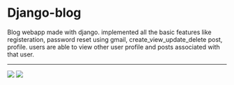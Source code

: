 # Django-blog
Blog webapp made with django. implemented all the basic features like registeration, password reset using gmail, create_view_update_delete post, profile. users are able to view other user profile and posts associated with that user.

---
<img src="https://user-images.githubusercontent.com/61342456/119229246-a40de680-bb34-11eb-86c1-326e0c740f80.png"/>
<img src="https://user-images.githubusercontent.com/61342456/119229248-a6704080-bb34-11eb-9c37-ef5685604e53.png"/>
